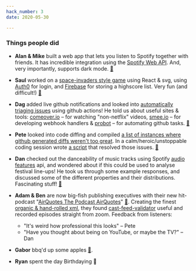 ```yaml
---
hack_number: 3
date: 2020-05-30

---
```

### Things people did

- **Alan & Mike** built a web app that lets you listen to Spotify together with friends. It has incredible integration using the [Spotify Web API](https://developer.spotify.com/documentation/web-api/). And, very importantly, supports dark mode. [🎵][ep4]

- **Saul** worked on a [space-invaders style game](https://github.com/saulwiggin/aliens-go-home) using React & svg, using [Auth0](https://auth0.com/) for login, and [Firebase](https://firebase.google.com/) for storing a highscore list. Very fun (and difficult!) [🎵][ep7]

- **Dag** added live github notifications and looked into [automatically triaging issues](https://github.com/remotehack/remotehack.github.io/issues/30) using github actions! He told us about useful sites & tools: [comeover.io](https://comeover.io/home) – for watching "non-netflix" videos, [smee.io](https://smee.io/) – for developing webhook handlers & [probot](https://probot.github.io/) – for automating github tasks. [🎵][ep2]

- **Pete** looked into code diffing and compiled [a list of instances where github generated diffs weren't too great](https://github.com/peterjwest/git-diff/compare/test). In a calm/heroic/unstoppable coding session wrote [a script](https://github.com/peterjwest/git-diff/blob/master/diff.js) that resolved those issues. [🎵][ep9]

- **Dan** checked out the danceability of music tracks using Spotify [audio features](https://developer.spotify.com/documentation/web-api/reference/tracks/get-audio-features/) api, and wondered about if this could be used to analyse festival line-ups! He took us through some example responses, and discussed some of the different properties and their distributions. Fascinating stuff! [🎵][ep5]

- **Adam & Ben** are now big-fish publishing executives with their new hit-podcast "[AirQuotes The Podcast AirQuotes](https://open.spotify.com/show/2ppoyoTxxSv9IvRGGqLWP7?si=92Gu71ncRlqLN-QYJl-hwQ)" [🎵][ep1]. Creating the finest [organic & hand-rolled xml](https://remotehack.space/live/feed), they found [cast-feed-validator](https://castfeedvalidator.com/?url=https://remotehack.space/live/feed.xml) useful and recorded episodes straight from zoom. Feedback from listeners:

  - "It's weird how professional this looks" – Pete
  - "Have you thought about being on YouTube, or maybe the TV?" – Dan

- **Gabor** bbq'd up some apples [🎵][ep6].

- **Ryan** spent the day Birthdaying 🎉

<!--
[🎵][ep9] - Microterview with Pete
[🎵][ep8] - Intermission chat with Ben
[🎵][ep7] - Microterview with Saul
[🎵][ep6] - Microterview with Gabor
[🎵][ep5] - Microterview with Dan
[🎵][ep4] - Microterview with Mike
[🎵][ep3] - Microterview with Ben
[🎵][ep2] - Microterview with Dag
[🎵][ep1] - The First of the Micro Casts!
-->

<!-- if we had episode pages, it'd be cooler to link to that -->

[ep9]: https://remotehack.space/live/audio/episode-9.m4a
[ep8]: https://remotehack.space/live/audio/episode-8.m4a
[ep7]: https://remotehack.space/live/audio/episode-7.m4a
[ep6]: https://remotehack.space/live/audio/episode-6.m4a
[ep5]: https://remotehack.space/live/audio/episode-5.m4a
[ep4]: https://remotehack.space/live/audio/episode-4.m4a
[ep3]: https://remotehack.space/live/audio/episode-3.m4a
[ep2]: https://remotehack.space/live/audio/episode-2.m4a
[ep1]: https://remotehack.space/live/audio/episode-1.m4a
